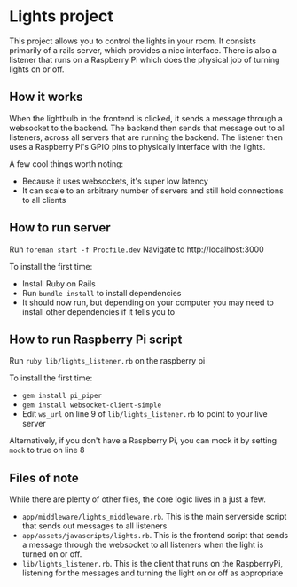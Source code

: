 # Lights project

This project allows you to control the lights in your room. It consists primarily of a rails server, which provides a nice interface. There is also a listener that runs on a Raspberry Pi which does the physical job of turning lights on or off.

## How it works
When the lightbulb in the frontend is clicked, it sends a message through a websocket to the backend. The backend then sends that message out to all listeners, across all servers that are running the backend. The listener then uses a Raspberry Pi's GPIO pins to physically interface with the lights.

A few cool things worth noting:
- Because it uses websockets, it's super low latency
- It can scale to an arbitrary number of servers and still hold connections to all clients

## How to run server
Run `foreman start -f Procfile.dev`
Navigate to http://localhost:3000

To install the first time:
- Install Ruby on Rails
- Run `bundle install` to install dependencies
- It should now run, but depending on your computer you may need to install other dependencies if it tells you to

## How to run Raspberry Pi script
Run `ruby lib/lights_listener.rb` on the raspberry pi

To install the first time:
- `gem install pi_piper`
- `gem install websocket-client-simple`
- Edit `ws_url` on line 9 of `lib/lights_listener.rb` to point to your live server

Alternatively, if you don't have a Raspberry Pi, you can mock it by setting `mock` to true on line 8

## Files of note
While there are plenty of other files, the core logic lives in a just a few.
- `app/middleware/lights_middleware.rb`. This is the main serverside script that sends out messages to all listeners
- `app/assets/javascripts/lights.rb`. This is the frontend script that sends a message through the websocket to all listeners when the light is turned on or off.
- `lib/lights_listener.rb`. This is the client that runs on the RaspberryPi, listening for the messages and turning the light on or off as appropriate